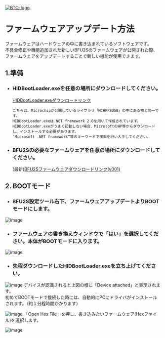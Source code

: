 [![BTO-logo](https://bit-trade-one.co.jp/wp/wp-content/uploads/2022/05/logo.png)](https://bit-trade-one.co.jp/)
# ファームウェアアップデート方法
ファームウェアはハードウェアの中に書き込まれているソフトウェアです。  
不具合修正や機能追加された新しいBFU2Sのファームウェアが公開された際、  
ファームウェアをアップデートすることで新しい機能が使用できます。  

## 1.準備
- ### HIDBootLoader.exeを任意の場所にダウンロードしてください。
   [HIDBootLoader.exeダウンロードリンク](https://github.com/bit-trade-one/BFU2S-USBDualConnectCustomKeypad/raw/master/Firmware/HIDBootLoader.exe) 

   ```
   こちらは、Microchipが公開しているライブラリ「MCHPFSUSB」の中にある物と同一です。  
   HIDBootLoader.exeは.NET framework 2.0を用いて作成されています。
   HIDBootLoader.exeがうまく起動しない場合、MicrosoftのHP等からダウンロードし、インストールする必要があります。
   “Microsoft .NET framework”等のキーワードで検索を行い入手してください。
   ```
- ### BFU2Sの必要なファームウェアを任意の場所にダウンロードしてください。
   (最新)[BFU2Sファームウェアダウンロードリンク(v001)](https://github.com/bit-trade-one/BFU2S-USBDualConnectCustomKeypad/raw/master/Firmware/BFU2S_v001full.zip)
  
## 2. BOOTモード
- ### BFU2S設定ツール右下、ファームウェアアップデートよりBOOTモードにします。
![image](https://user-images.githubusercontent.com/85532743/169973945-58bb5562-a946-4bd4-a594-c87b252aa4d1.png)

- ### ファームウェアの書き換えウィンドウで「はい」を選択してください。本体がBOOTモードに入ります。  
![image](https://user-images.githubusercontent.com/85532743/169974361-e444d12f-f16a-44c8-b4d0-2254f0bf1330.png)

- ### 先程ダウンロードしたHIDBootLoader.exeを立ち上げてください。  
 ![image](https://user-images.githubusercontent.com/85532743/169975152-20120bc4-86d2-4408-8ef2-771e46ad56bd.png)
 デバイスが認識されると上図の様に「Device attached」と表示されます。  
 初めてBOOTモードで接続した時には、自動的にPCにドライバがインストールされます。（約１分程時間かかります）  
 
 ![image](https://user-images.githubusercontent.com/85532743/169975424-6d0913f8-7b8a-43fa-84dc-eec7b0a77bd0.png)
「Open Hex File」を押し、書き込みたいファームウェア(Hexファイル)を選択します。  

![image](https://user-images.githubusercontent.com/85532743/169975956-b5d252c5-158b-45fe-b4ad-20486a0c2c2f.png)



